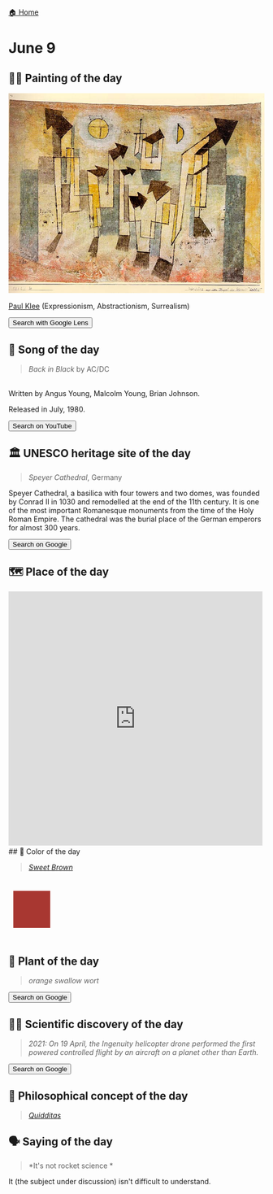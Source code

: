 
[🏠 Home](../../index.md)

# June 9

## 🧑‍🎨 Painting of the day

<img width="600" src="../img/Paul_Klee_3.jpg">

[Paul Klee](https://en.wikipedia.org/wiki/Paul_Klee) (Expressionism, Abstractionism, Surrealism)

<button class="btn btn-success"
onclick=" window.open('https://lens.google.com/uploadbyurl?url=https://iretes.github.io/one-a-day/data/img/Paul_Klee_3.jpg','_blank')">
Search with Google Lens
</button>

## 🎼 Song of the day

> *Back in Black*
by AC/DC

<br />Written by Angus Young, Malcolm Young, Brian Johnson.

Released in July, 1980.

<button class="btn btn-success"
onclick=" window.open('http://www.youtube.com/search?q=Back in Black by AC/DC','_blank')">
Search on YouTube
</button>

## 🏛️ UNESCO heritage site of the day

> *Speyer Cathedral*, Germany

<p>Speyer Cathedral, a basilica with four towers and two domes, was founded by Conrad II in 1030 and remodelled at the end of the 11th century. It is one of the most important Romanesque monuments from the time of the Holy Roman Empire. The cathedral was the burial place of the German emperors for almost 300 years.</p>

<button class="btn btn-success"
onclick=" window.open('http://www.google.com/search?q=Speyer Cathedral','_blank')">
Search on Google
</button>

## 🗺️ Place of the day

<iframe
src="https://www.mapcrunch.com"
name="mapcrunch"
width="500"
height="500"
allowTransparency="true"
scrolling="no"
frameborder="0"
>
</iframe>
## 🎨 Color of the day

> *[Sweet Brown](https://en.wikipedia.org/wiki/List_of_Crayola_crayon_colors#Heads_&#39;n_Tails)*

<div style="color:#A83731; font-size: 100px;">&#9632;</div>

## 🌿 Plant of the day

> *orange swallow wort*

<button class="btn btn-success"
onclick=" window.open('http://www.google.com/search?q=orange swallow wort','_blank')">
Search on Google
</button>

## 🧑‍🔬 Scientific discovery of the day

> *2021: On 19 April, the Ingenuity helicopter drone performed the first powered controlled flight by an aircraft on a planet other than Earth.*

<button class="btn btn-success"
onclick=" window.open('http://www.google.com/search?q=2021: On 19 April, the Ingenuity helicopter drone performed the first powered controlled flight by an aircraft on a planet other than Earth.','_blank')"> 
Search on Google
</button>

## 💭 Philosophical concept of the day

> *[Quidditas](https://en.wikipedia.org/wiki/Quidditas)*

## 🗣️ Saying of the day

> *It's not rocket science *

It (the subject under discussion) isn't difficult to understand.
